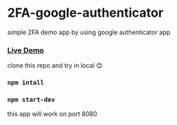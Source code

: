 # 2FA-google-authenticator

simple 2FA demo app by using google authenticator app

### <a href="https://demo2fa.herokuapp.com" target="_blank">Live Demo</a>

clone this repo and try in local 😊

### `npm intall`

### `npm start-dev`

this app will work on port 8080
